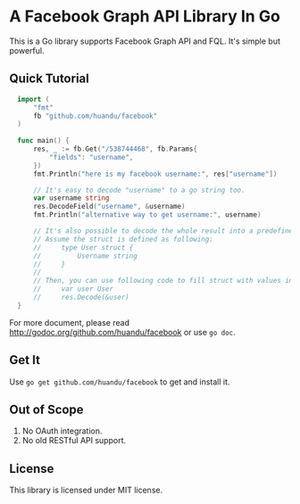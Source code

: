 A Facebook Graph API Library In Go
=================================

This is a Go library supports Facebook Graph API and FQL. It's simple but powerful.

Quick Tutorial
---------------

```go
  import (
      "fmt"
      fb "github.com/huandu/facebook"
  )
  
  func main() {
      res, _ := fb.Get("/538744468", fb.Params{
          "fields": "username",
      })
      fmt.Println("here is my facebook username:", res["username"])

      // It's easy to decode "username" to a go string too.
      var username string
      res.DecodeField("username", &username)
      fmt.Println("alternative way to get username:", username)

      // It's also possible to decode the whole result into a predefined struct.
      // Assume the struct is defined as following:
      //     type User struct {
      //         Username string
      //     }
      //
      // Then, you can use following code to fill struct with values in result.
      //     var user User
      //     res.Decode(&user)
  }
```

For more document, please read http://godoc.org/github.com/huandu/facebook or use `go doc`.

Get It
------

Use `go get github.com/huandu/facebook` to get and install it.

Out of Scope
------------

1. No OAuth integration.
2. No old RESTful API support.

License
-------

This library is licensed under MIT license.
